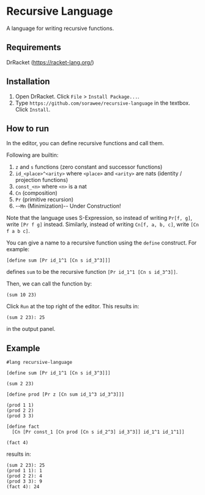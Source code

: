 # Recursive Language

A language for writing recursive functions.

## Requirements

DrRacket (https://racket-lang.org/)

## Installation

1. Open DrRacket. Click `File` > `Install Package...`.
2. Type `https://github.com/sorawee/recursive-language` in the textbox. Click `Install`.

## How to run

In the editor, you can define recursive functions and call them.

Following are builtin:

1. `z` and `s` functions (zero constant and successor functions)
2. `id_<place>^<arity>` where `<place>` and `<arity>` are nats (identity / projection functions)
3. `const_<n>` where `<n>` is a nat
4. `Cn` (composition)
5. `Pr` (primitive recursion)
6. --`Mn` (Minimization)-- Under Construction!

Note that the language uses S-Expression, so instead of writing `Pr[f, g]`, write `[Pr f g]` instead. Similarly, instead of writing `Cn[f, a, b, c]`, write `[Cn f a b c]`.

You can give a name to a recursive function using the `define` construct. For example:

```
[define sum [Pr id_1^1 [Cn s id_3^3]]]
```

defines `sum` to be the recursive function `[Pr id_1^1 [Cn s id_3^3]]`.

Then, we can call the function by:

```
(sum 10 23)
```


Click `Run` at the top right of the editor. This results in:

```
(sum 2 23): 25
```

in the output panel.

## Example

```
#lang recursive-language

[define sum [Pr id_1^1 [Cn s id_3^3]]]

(sum 2 23)

[define prod [Pr z [Cn sum id_1^3 id_3^3]]]

(prod 1 1)
(prod 2 2)
(prod 3 3)

[define fact
  [Cn [Pr const_1 [Cn prod [Cn s id_2^3] id_3^3]] id_1^1 id_1^1]]

(fact 4)
```

results in:

```
(sum 2 23): 25
(prod 1 1): 1
(prod 2 2): 4
(prod 3 3): 9
(fact 4): 24
```
